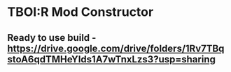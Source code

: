 # TBOI:R Mod Constructor
## Ready to use build - https://drive.google.com/drive/folders/1Rv7TBqstoA6qdTMHeYIds1A7wTnxLzs3?usp=sharing